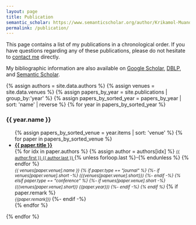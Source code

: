 ```yaml
---
layout: page
title: Publication
semantic_scholar: https://www.semanticscholar.org/author/Krikamol-Muandet/2276351
permalink: /publication/
---
```


This page contains a list of my publications in a chronological order.
If you have questions regarding any of these publications, please do not
hesitate to <a href="mailto:{{site.email}}">contact me</a> directly.


My bibliographic information are also available on <a href="https://scholar.google.com/citations?user={{ site.scholar_username }}" target="_blank">Google Scholar</a>, <a href="https://dblp.uni-trier.de/pers/hd/m/{{ site.dblp_username }}" target="_blank">DBLP</a>, and <a href="{{ page.semantic_scholar }}" target="_blank">Semantic Scholar</a>.


{% assign authors = site.data.authors %}
{% assign venues = site.data.venues %}
{% assign papers_by_year = site.publications | group_by:'year' %}
{% assign papers_by_sorted_year = papers_by_year | sort: 'name' | reverse %}
{% for year in papers_by_sorted_year %}
  <h3>{{ year.name }}</h3>
  <ul>
    {% assign papers_by_sorted_venue = year.items | sort: 'venue' %}
    {% for paper in papers_by_sorted_venue %}
    <li>
      <a href="{{ paper.url }}">
        <strong>{{ paper.title }}</strong>
      </a><br>
      {% for idx in paper.authors %}
        {% assign author = authors[idx] %}
        <small>
        <a href="{{ author.website }}" target="_blank">
          {{ author.first }} {{ author.last }}
        </a>
        </small>
        {% unless forloop.last %}-{% endunless %}
      {% endfor %}
      <br>
      <small><i>{{ venues[paper.venue].name }}
      {% if paper.type == "journal" %}
        {%- if venues[paper.venue].short -%}
          ({{venues[paper.venue].short}})
        {%- endif -%}
      {% elsif paper.type == "conference" %}
        {%- if venues[paper.venue].short -%}
          ({{venues[paper.venue].short}} {{paper.year}})
        {%- endif -%}
      {% endif %}
      </i></small>
      {% if paper.remark %}
        <br>
        <small><i>
        {{paper.remark]}}
        </i></small>
        {%- endif -%}
    </li>
    {% endfor %}
  </ul>
{% endfor %}
